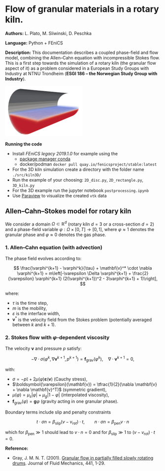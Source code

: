 # Flow of granular materials in a rotary kiln.

**Authors:** L. Plato, M. Sliwinski, D. Peschka

**Language:** Python + FEniCS

**Description:** This documentation describes a coupled phase-field and flow model, combining the Allen–Cahn equation with incompressible Stokes flow. This is a first step towards the simulation of a rotary kiln (the granular flow aspect of it) as a problem considered in a  European Study Groups with Industry at NTNU Trondheim (**ESGI 186 – the Norwegian Study Group with Industry**).

<img src="media/kiln.gif" width="50%">

**Running the code**
* Install *FEniCS legacy 2019.1.0* for example using the
    - [package manager conda](https://anaconda.org/conda-forge/fenics)
    - docker/podman `docker pull quay.io/fenicsproject/stable:latest`
* For the 3D kiln simulation create a directory with the folder name `./src/kiln3D/`
* Run the example of your choosing: `2D_disc.py`, `2D_rectangle.py`, `3D_kiln.py`
* For the 3D example run the jupyter notebook `postprocessing.ipynb`
* Use [Paraview](https://www.paraview.org) to visualize the created `vtk` data 

## Allen–Cahn–Stokes model for rotary kiln

We consider a domain $\Omega \subset \mathbb{R}^d$ (rotary kiln $d=3$ or a cross-section $d=2$) and a phase-field variable $\varphi : \Omega \times [0, T] \to [0, 1]$, where $\varphi \approx 1$ denotes the granular phase and $\varphi \approx 0$ denotes the gas phase.

### 1. Allen–Cahn equation (with advection)

The phase field evolves according to:

$$
\frac{\varphi^{k+1} - \varphi^k}{\tau} + \mathbf{v}^* \cdot \nabla \varphi^{k+1} = m\left[-\varepsilon \Delta \varphi^{k+1} + \frac{2}{\varepsilon} \varphi^{k+1} (2(\varphi^{k+1})^2 - 3\varphi^{k+1} + 1)\right],
$$

where:

* $\tau$ is the time step,
* $m$ is the mobility,
* $\varepsilon$ is the interface width,
* $\mathbf{v}^*$ is the velocity field from the Stokes problem (potentially averaged between $k$ and $k+1$).

### 2. Stokes flow with $\varphi$-dependent viscosity

The velocity $\mathbf{v}$ and pressure $p$ satisfy:

$$
-\nabla \cdot \sigma(\varphi^k,\nabla\mathbf{v}^{k+1},p^{k+1}) = \mathbf{f}_{\text{grav}}(\varphi^k), \quad \nabla \cdot \mathbf{v}^{k+1} = 0,
$$

with:

* $\sigma = -p\mathbb{I}+2 \mu(\varphi) \boldsymbol{\varepsilon}(\mathbf{v})$ (Cauchy stress),
* $\boldsymbol{\varepsilon}(\mathbf{v}) = \tfrac{1}{2}(\nabla \mathbf{v} + \nabla \mathbf{v}^T)$ (symmetric gradient),
* $\mu(\varphi) = \mu_s |\varphi| + \mu_g |1 - \varphi|$ (interpolated viscosity),
* $\mathbf{f}_{\text{grav}}(\varphi) = \mathbf{g} \varphi$ (gravity acting in one granular phase).

Boundary terms include slip and penalty constraints

$$
t\cdot\sigma n = \beta_{\text{slip}}(v-v_{\text{rot}})\cdot t,\qquad n\cdot\sigma n = \beta_{\text{pen}}v\cdot n
$$

which for $\beta_{\text{pen}}\gg 1$ should lead to $v\cdot n=0$ and for $\beta_{\text{slip}}\gg 1$ to $(v-v_{\text{rot}})\cdot t=0$.


**Reference:**
* Gray, J. M. N. T. (2001). [Granular flow in partially filled slowly rotating drums](https://doi.org/10.1017/S0022112001004736). Journal of Fluid Mechanics, 441, 1-29.
